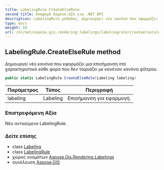 ```yaml
---
title: LabelingRule.CreateElseRule
second_title: Αναφορά Aspose.GIS για .NET API
description: LabelingRule μέθοδος. Δημιουργεί νέο κανόνα που εφαρμόζει μια επισήμανση στο χαρακτηριστικό κάθε φορά που δεν ταιριάζει με κανέναν κανόνα φίλτρου.
type: docs
weight: 10
url: /el/net/aspose.gis.rendering.labelings/labelingrule/createelserule/
---
```

## LabelingRule.CreateElseRule method

Δημιουργεί νέο κανόνα που εφαρμόζει μια επισήμανση στο χαρακτηριστικό κάθε φορά που δεν ταιριάζει με κανέναν κανόνα φίλτρου.

```csharp
public static LabelingRule CreateElseRule(Labeling labeling)
```

| Παράμετρος | Τύπος | Περιγραφή |
| --- | --- | --- |
| labeling | Labeling | Επισήμανση για εφαρμογή. |

### Επιστρεφόμενη Αξία

Νέο αντικείμενο LabelingRule.

### Δείτε επίσης

* class [Labeling](../../labeling/)
* class [LabelingRule](../)
* χώρος ονομάτων [Aspose.Gis.Rendering.Labelings](../../labelingrule/)
* συνέλευση [Aspose.GIS](../../../)


